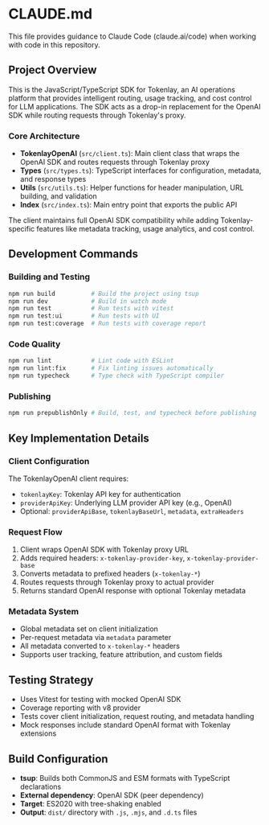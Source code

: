# CLAUDE.md

This file provides guidance to Claude Code (claude.ai/code) when working with code in this repository.

## Project Overview

This is the JavaScript/TypeScript SDK for Tokenlay, an AI operations platform that provides intelligent routing, usage tracking, and cost control for LLM applications. The SDK acts as a drop-in replacement for the OpenAI SDK while routing requests through Tokenlay's proxy.

### Core Architecture

- **TokenlayOpenAI** (`src/client.ts`): Main client class that wraps the OpenAI SDK and routes requests through Tokenlay proxy
- **Types** (`src/types.ts`): TypeScript interfaces for configuration, metadata, and response types
- **Utils** (`src/utils.ts`): Helper functions for header manipulation, URL building, and validation
- **Index** (`src/index.ts`): Main entry point that exports the public API

The client maintains full OpenAI SDK compatibility while adding Tokenlay-specific features like metadata tracking, usage analytics, and cost control.

## Development Commands

### Building and Testing
```bash
npm run build          # Build the project using tsup
npm run dev            # Build in watch mode
npm run test           # Run tests with vitest
npm run test:ui        # Run tests with UI
npm run test:coverage  # Run tests with coverage report
```

### Code Quality
```bash
npm run lint           # Lint code with ESLint
npm run lint:fix       # Fix linting issues automatically
npm run typecheck      # Type check with TypeScript compiler
```

### Publishing
```bash
npm run prepublishOnly # Build, test, and typecheck before publishing
```

## Key Implementation Details

### Client Configuration
The TokenlayOpenAI client requires:
- `tokenlayKey`: Tokenlay API key for authentication
- `providerApiKey`: Underlying LLM provider API key (e.g., OpenAI)
- Optional: `providerApiBase`, `tokenlayBaseUrl`, `metadata`, `extraHeaders`

### Request Flow
1. Client wraps OpenAI SDK with Tokenlay proxy URL
2. Adds required headers: `x-tokenlay-provider-key`, `x-tokenlay-provider-base`
3. Converts metadata to prefixed headers (`x-tokenlay-*`)
4. Routes requests through Tokenlay proxy to actual provider
5. Returns standard OpenAI response with optional Tokenlay metadata

### Metadata System
- Global metadata set on client initialization
- Per-request metadata via `metadata` parameter
- All metadata converted to `x-tokenlay-*` headers
- Supports user tracking, feature attribution, and custom fields

## Testing Strategy

- Uses Vitest for testing with mocked OpenAI SDK
- Coverage reporting with v8 provider
- Tests cover client initialization, request routing, and metadata handling
- Mock responses include standard OpenAI format with Tokenlay extensions

## Build Configuration

- **tsup**: Builds both CommonJS and ESM formats with TypeScript declarations
- **External dependency**: OpenAI SDK (peer dependency)
- **Target**: ES2020 with tree-shaking enabled
- **Output**: `dist/` directory with `.js`, `.mjs`, and `.d.ts` files